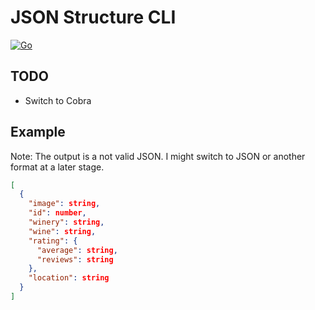 # JSON Structure CLI
[![Go](https://github.com/ptrkrlsrd/json-structure/actions/workflows/go.yml/badge.svg)](https://github.com/ptrkrlsrd/json-structure/actions/workflows/go.yml)
## TODO
- Switch to Cobra


## Example 
Note: The output is a not valid JSON. I might switch to JSON or another format at a later stage.
``` json
[
  {
    "image": string,
    "id": number,
    "winery": string,
    "wine": string,
    "rating": {
      "average": string,
      "reviews": string
    },
    "location": string
  }
]
```
